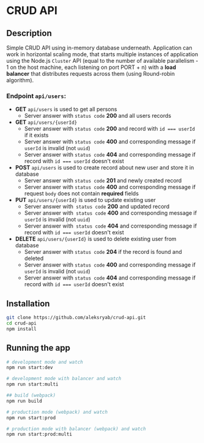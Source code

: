 # CRUD API

## Description

Simple CRUD API using in-memory database underneath.
Application can work in horizontal scaling mode, that starts multiple instances of application using the Node.js `Cluster` API (equal to the number of available parallelism - 1 on the host machine, each listening on port PORT + n) with a **load balancer** that distributes requests across them (using Round-robin algorithm).

### Endpoint `api/users`:

- **GET** `api/users` is used to get all persons
  - Server answer with `status code` **200** and all users records
- **GET** `api/users/{userId}`
  - Server answer with `status code` **200** and record with `id === userId` if it exists
  - Server answer with `status code` **400** and corresponding message if `userId` is invalid (not `uuid`)
  - Server answer with `status code` **404** and corresponding message if record with `id === userId` doesn't exist
- **POST** `api/users` is used to create record about new user and store it in database
  - Server answer with `status code` **201** and newly created record
  - Server answer with `status code` **400** and corresponding message if request `body` does not contain **required** fields
- **PUT** `api/users/{userId}` is used to update existing user
  - Server answer with` status code` **200** and updated record
  - Server answer with` status code` **400** and corresponding message if `userId` is invalid (not `uuid`)
  - Server answer with` status code` **404** and corresponding message if record with `id === userId` doesn't exist
- **DELETE** `api/users/{userId}` is used to delete existing user from database
  - Server answer with `status code` **204** if the record is found and deleted
  - Server answer with `status code` **400** and corresponding message if `userId` is invalid (not `uuid`)
  - Server answer with `status code` **404** and corresponding message if record with `id === userId` doesn't exist

## Installation

```bash
git clone https://github.com/aleksryab/crud-api.git
cd crud-api
npm install
```

## Running the app

```bash
# development mode and watch
npm run start:dev

# development mode with balancer and watch
npm run start:multi

## build (webpack)
npm run build

# production mode (webpack) and watch
npm run start:prod

# production mode with balancer (webpack) and watch
npm run start:prod:multi

```
